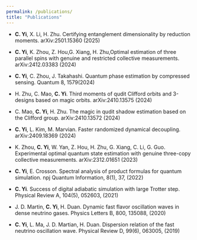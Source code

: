 ```yaml
---
permalink: /publications/
title: "Publications"
---
```


- **C. Yi**, X. Li, H. Zhu. Certifying entanglement dimensionality by reduction moments. arXiv:2501.15360
(2025)

- **C. Yi**, K. Zhou, Z. Hou,G. Xiang, H. Zhu,Optimal estimation of three parallel spins with genuine and restricted
collective measurements. arXiv:2412.03383 (2024)

- **C. Yi**, C. Zhou, J. Takahashi. Quantum phase estimation by compressed sensing. Quantum 8, 1579(2024)

- H. Zhu, C. Mao, **C. Yi**. Third moments of qudit Clifford orbits and 3-designs based on magic orbits. arXiv:2410.13575
(2024)

- C. Mao, **C. Yi**, H. Zhu. The magic in qudit shadow estimation based on the Clifford group. arXiv:2410.13572
(2024)

- **C. Yi**, L. Kim, M. Marvian. Faster randomized dynamical decoupling. arXiv:2409.18369 (2024)

- K. Zhou, **C. Yi**, W. Yan, Z. Hou, H. Zhu, G. Xiang, C. Li, G. Guo. Experimental optimal quantum state
estimation with genuine three-copy collective measurements. arXiv:2312.01651 (2023)

- **C. Yi**, E. Crosson. Spectral analysis of product formulas for quantum simulation. npj Quantum Information,
8(1), 37, (2022)

- **C. Yi**. Success of digital adiabatic simulation with large Trotter step. Physical Review A, 104(5), 052603,
(2021)

- J. D. Martin, **C. Yi**, H. Duan. Dynamic fast flavor oscillation waves in dense neutrino gases. Physics Letters
B, 800, 135088, (2020)

- **C. Yi**, L. Ma, J. D. Martian, H. Duan. Dispersion relation of the fast neutrino oscillation wave. Physical Review
D, 99(6), 063005, (2019)
